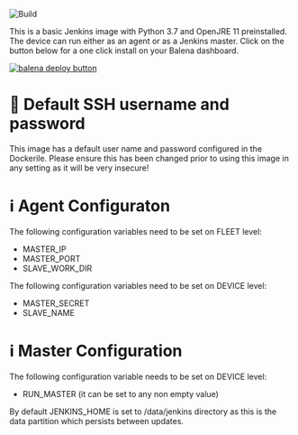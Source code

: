 ![Build](https://github.com/kwmlodozeniec/balena-jenkins/.github/workflows/dockerimage.yml/badge.svg)

This is a basic Jenkins image with Python 3.7 and OpenJRE 11 preinstalled.
The device can run either as an agent or as a Jenkins master.
Click on the button below for a one click install on your Balena dashboard.

[![balena deploy button](https://www.balena.io/deploy.png)](https://dashboard.balena-cloud.com/deploy?repoUrl=https://github.com/kwmlodozeniec/balena-jenkins)
# 🚨 Default SSH username and password
This image has a default user name and password configured in the Dockerile. Please ensure this has been changed prior to using this image in any setting as it will be very insecure!

# ℹ️ Agent Configuraton
The following configuration variables need to be set on FLEET level:
* MASTER_IP
* MASTER_PORT
* SLAVE_WORK_DIR

The following configuration variables need to be set on DEVICE level:
* MASTER_SECRET
* SLAVE_NAME

# ℹ️ Master Configuration
The following configuration variable needs to be set on DEVICE level:
* RUN_MASTER (it can be set to any non empty value)

By default JENKINS_HOME is set to /data/jenkins directory as this is the data partition which persists between updates.
